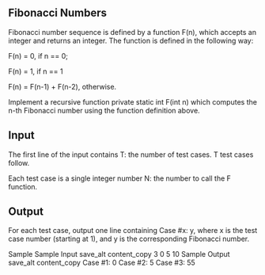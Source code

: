 <h2> Fibonacci Numbers </h2>
Fibonacci number sequence is defined by a function F(n), which accepts an integer and returns an integer. The function is defined in the following way:

F(n) = 0, if n == 0;

F(n) = 1, if n == 1

F(n) = F(n-1) + F(n-2), otherwise.

Implement a recursive function private static int F(int n) which computes the n-th Fibonacci number using the function definition above.

<h2> Input </h2>
The first line of the input contains T: the number of test cases. T test cases follow.

Each test case is a single integer number N: the number to call the F function.

<h2> Output </h2>
For each test case, output one line containing Case #x: y, where x is the test case number (starting at 1), and y is the corresponding Fibonacci number.

Sample
Sample Input
save_alt
content_copy
3
0
5
10
Sample Output
save_alt
content_copy
Case #1: 0
Case #2: 5
Case #3: 55
